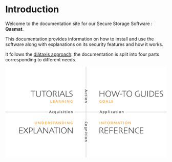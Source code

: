 # Introduction

Welcome to the documentation site for our Secure Storage Software : **Qasmat**.

This documentation provides information on how to install and  use the software along with explanations on its security features and how it works. 

It follows the [diátaxis approach](https://diataxis.fr/): the documentation is split into four parts corresponding to different needs.

![Diataxis](images/diataxis.webp)
